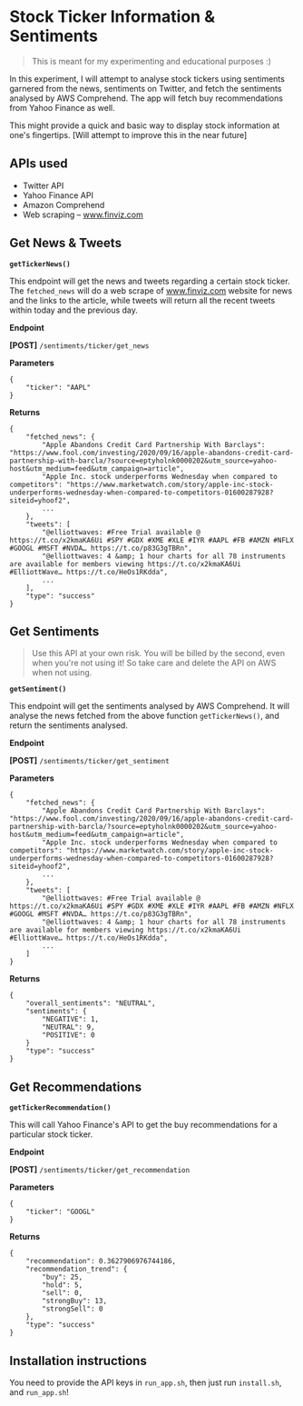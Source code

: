 # Stock Ticker Information & Sentiments

> This is meant for my experimenting and educational purposes :)

In this experiment, I will attempt to analyse stock tickers using sentiments garnered from the news, sentiments on Twitter, and fetch the sentiments analysed by AWS Comprehend. The app will fetch buy recommendations from Yahoo Finance as well.

This might provide a quick and basic way to display stock information at one's fingertips. [Will attempt to improve this in the near future]

## APIs used

* Twitter API
* Yahoo Finance API
* Amazon Comprehend
* Web scraping – www.finviz.com

## Get News & Tweets

**`getTickerNews()`**

This endpoint will get the news and tweets regarding a certain stock ticker. The `fetched_news` will do a web scrape of www.finviz.com website for news and the links to the article, while tweets will return all the recent tweets within today and the previous day.

**Endpoint**

**[POST]** `/sentiments/ticker/get_news`

**Parameters**

```
{
    "ticker": "AAPL"
}
```

**Returns**

```
{
    "fetched_news": {
        "Apple Abandons Credit Card Partnership With Barclays": "https://www.fool.com/investing/2020/09/16/apple-abandons-credit-card-partnership-with-barcla/?source=eptyholnk0000202&utm_source=yahoo-host&utm_medium=feed&utm_campaign=article",
        "Apple Inc. stock underperforms Wednesday when compared to competitors": "https://www.marketwatch.com/story/apple-inc-stock-underperforms-wednesday-when-compared-to-competitors-01600287928?siteid=yhoof2",
        ...
    },
    "tweets": [
        "@elliottwaves: #Free Trial available @  https://t.co/x2kmaKA6Ui #SPY #GDX #XME #XLE #IYR #AAPL #FB #AMZN #NFLX #GOOGL #MSFT #NVDA… https://t.co/p83G3gTBRn",
        "@elliottwaves: 4 &amp; 1 hour charts for all 78 instruments are available for members viewing https://t.co/x2kmaKA6Ui #ElliottWave… https://t.co/HeOs1RKdda",
        ...
    ],
    "type": "success"
}
```

## Get Sentiments

> Use this API at your own risk. You will be billed by the second, even when you're not using it! So take care and delete the API on AWS when not using.

**`getSentiment()`**

This endpoint will get the sentiments analysed by AWS Comprehend. It will analyse the news fetched from the above function `getTickerNews()`, and return the sentiments analysed.

**Endpoint**

**[POST]** `/sentiments/ticker/get_sentiment`

**Parameters**

```
{
    "fetched_news": {
        "Apple Abandons Credit Card Partnership With Barclays": "https://www.fool.com/investing/2020/09/16/apple-abandons-credit-card-partnership-with-barcla/?source=eptyholnk0000202&utm_source=yahoo-host&utm_medium=feed&utm_campaign=article",
        "Apple Inc. stock underperforms Wednesday when compared to competitors": "https://www.marketwatch.com/story/apple-inc-stock-underperforms-wednesday-when-compared-to-competitors-01600287928?siteid=yhoof2",
        ...
    },
    "tweets": [
        "@elliottwaves: #Free Trial available @  https://t.co/x2kmaKA6Ui #SPY #GDX #XME #XLE #IYR #AAPL #FB #AMZN #NFLX #GOOGL #MSFT #NVDA… https://t.co/p83G3gTBRn",
        "@elliottwaves: 4 &amp; 1 hour charts for all 78 instruments are available for members viewing https://t.co/x2kmaKA6Ui #ElliottWave… https://t.co/HeOs1RKdda",
        ...
    ]
}
```

**Returns**

```
{
    "overall_sentiments": "NEUTRAL",
    "sentiments": {
        "NEGATIVE": 1,
        "NEUTRAL": 9,
        "POSITIVE": 0
    }
    "type": "success"
}
```

## Get Recommendations

**`getTickerRecommendation()`**

This will call Yahoo Finance's API to get the buy recommendations for a particular stock ticker.

**Endpoint**

**[POST]** `/sentiments/ticker/get_recommendation`

**Parameters**

```
{
    "ticker": "GOOGL"
}
```

**Returns**

```
{
    "recommendation": 0.3627906976744186,
    "recommendation_trend": {
        "buy": 25,
        "hold": 5,
        "sell": 0,
        "strongBuy": 13,
        "strongSell": 0
    },
    "type": "success"
}
```

## Installation instructions

You need to provide the API keys in `run_app.sh`, then just run `install.sh`, and `run_app.sh`!